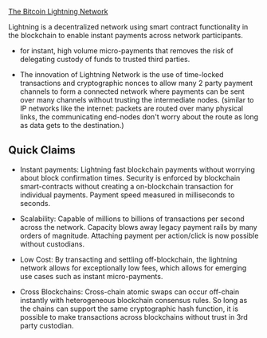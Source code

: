 [The Bitcoin Lightning Network](https://lightning.network/lightning-network-paper.pdf)

Lightning is a decentralized network using smart contract functionality in the blockchain to enable instant payments across network participants.

* for instant, high volume micro-payments that removes the risk of delegating custody of funds to trusted third parties.

* The innovation of Lightning Network is the use of time-locked transactions and cryptographic nonces to allow many 2 party payment channels to form a connected network where payments can be sent over many channels without trusting the intermediate nodes.
(similar to IP networks like the internet: packets are routed over many physical links, the communicating end-nodes don't worry about the route as long as data gets to the destination.)


## Quick Claims

* Instant payments: Lightning fast blockchain payments without worrying about block confirmation times. Security is enforced by blockchain smart-contracts without creating a on-blockchain transaction for individual payments. Payment speed measured in milliseconds to seconds.

* Scalability: Capable of millions to billions of transactions per second across the network. Capacity blows away legacy payment rails by many orders of magnitude. Attaching payment per action/click is now possible without custodians.

* Low Cost: By transacting and settling off-blockchain, the lightning network allows for exceptionally low fees, which allows for emerging use cases such as instant micro-payments.

* Cross Blockchains: Cross-chain atomic swaps can occur off-chain instantly with heterogeneous blockchain consensus rules. So long as the chains can support the same cryptographic hash function, it is possible to make transactions across blockchains without trust in 3rd party custodian.